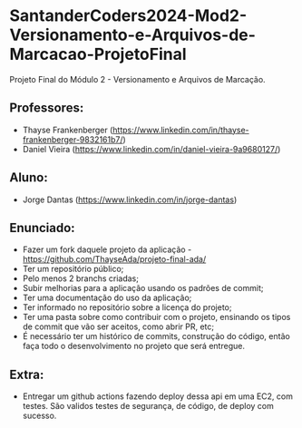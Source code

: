 # SantanderCoders2024-Mod2-Versionamento-e-Arquivos-de-Marcacao-ProjetoFinal
Projeto Final do Módulo 2 - Versionamento e Arquivos de Marcação.

## Professores: 
+ Thayse Frankenberger (https://www.linkedin.com/in/thayse-frankenberger-9832161b7/)
+ Daniel Vieira        (https://www.linkedin.com/in/daniel-vieira-9a9680127/) 

## Aluno:
+ Jorge Dantas         (https://www.linkedin.com/in/jorge-dantas)

## Enunciado:
+ Fazer um fork daquele projeto da aplicação - https://github.com/ThayseAda/projeto-final-ada/
+ Ter um repositório público;
+ Pelo menos 2 branchs criadas;
+ Subir melhorias para a aplicação usando os padrões de commit;
+ Ter uma documentação do uso da aplicação;
+ Ter informado no repositório sobre a licença do projeto;
+ Ter uma pasta sobre como contribuir com o projeto, ensinando os tipos de commit que vão ser aceitos, como abrir PR, etc;
+ É necessário ter um histórico de commits, construção do código, então faça todo o desenvolvimento no projeto que será entregue.

## Extra:
+ Entregar um github actions fazendo deploy dessa api em uma EC2, com testes. São validos testes de segurança, de código, de deploy com sucesso.